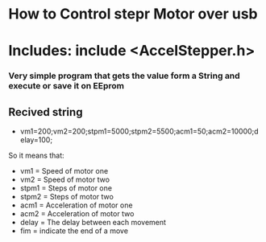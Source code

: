 # How to Control stepr Motor over usb

# Includes: include <AccelStepper.h>

### Very simple program that gets the value form a String and execute or save it on EEprom

## Recived string 
 - vm1=200;vm2=200;stpm1=5000;stpm2=5500;acm1=50;acm2=10000;delay=100;

So it means that:
- vm1 = Speed of motor one
- vm2 = Speed of motor two
- stpm1 = Steps of motor one
- stpm2 = Steps of motor two
- acm1 = Acceleration of motor one
- acm2 = Acceleration of motor two
- delay = The delay between each movement
- fim = indicate the end of a move
